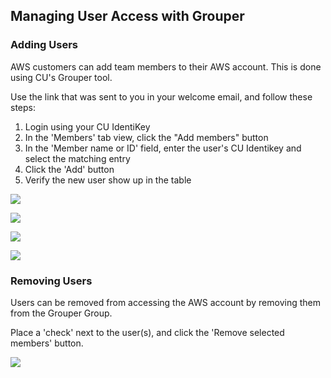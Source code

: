 ## Managing User Access with Grouper

### Adding Users

AWS customers can add team members to their AWS account.  This is done using CU's Grouper tool.

Use the link that was sent to you in your welcome email, and follow these steps:

1. Login using your CU IdentiKey
2. In the 'Members' tab view, click the "Add members" button
3. In the 'Member name or ID' field, enter the user's CU Identikey and select the matching entry
4. Click the 'Add' button
5. Verify the new user show up in the table

![](aws/managing-grouper-groups/add-members-button.png)

![](aws/managing-grouper-groups/enter-identikey.png)

![](aws/managing-grouper-groups/add-user.png)

![](aws/managing-grouper-groups/verify-user.png)

### Removing Users

Users can be removed from accessing the AWS account by removing them from the Grouper Group.

Place a 'check' next to the user(s), and click the 'Remove selected members' button.

![](aws/managing-grouper-groups/remove-user.png)
